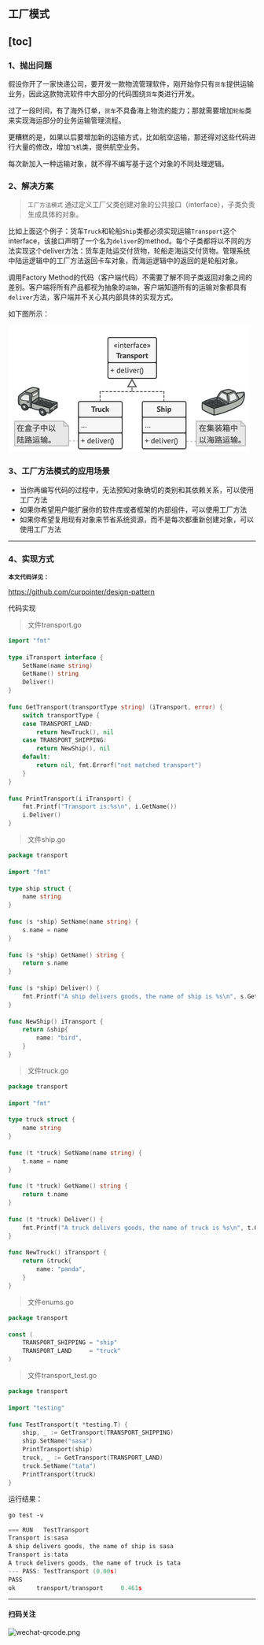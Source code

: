 ## 工厂模式
[toc]
---
### 1、抛出问题

假设你开了一家快递公司，要开发一款物流管理软件，刚开始你只有`货车`提供运输业务，因此这款物流软件中大部分的代码围绕`货车`类进行开发。

过了一段时间，有了海外订单，`货车`不具备海上物流的能力；那就需要增加`轮船`类来实现海运部分的业务运输管理流程。

更糟糕的是，如果以后要增加新的运输方式，比如航空运输，那还得对这些代码进行大量的修改，增加`飞机`类，提供航空业务。

每次新加入一种运输对象，就不得不编写基于这个对象的不同处理逻辑。

### 2、解决方案

> `工厂方法模式` 通过定义工厂父类创建对象的公共接口（interface），子类负责生成具体的对象。

比如上面这个例子：货车`Truck`和轮船`Ship`类都必须实现运输`Transport`这个interface，该接口声明了一个名为`deliver`的method。每个子类都将以不同的方法实现这个deliver方法：货车走陆运交付货物，轮船走海运交付货物。管理系统中陆运逻辑中的工厂方法返回卡车对象，而海运逻辑中的返回的是轮船对象。

调用Factory Method的代码（客户端代码）不需要了解不同子类返回对象之间的差别。客户端将所有产品都视为抽象的`运输`，客户端知道所有的运输对象都具有`deliver`方法，客户端并不关心其内部具体的实现方式。

如下图所示：

![image-20210623101004896](assets//image-20210623101004896.png)


### 3、工厂方法模式的应用场景

- 当你再编写代码的过程中，无法预知对象确切的类别和其依赖关系，可以使用工厂方法
- 如果你希望用户能扩展你的软件库或者框架的内部组件，可以使用工厂方法
- 如果你希望复用现有对象来节省系统资源，而不是每次都重新创建对象，可以使用工厂方法

---

### 4、实现方式

**`本文代码详见：`**

https://github.com/curpointer/design-pattern

代码实现

> 文件transport.go

```go
import "fmt"

type iTransport interface {
	SetName(name string)
	GetName() string
	Deliver()
}

func GetTransport(transportType string) (iTransport, error) {
	switch transportType {
	case TRANSPORT_LAND:
		return NewTruck(), nil
	case TRANSPORT_SHIPPING:
		return NewShip(), nil
	default:
		return nil, fmt.Errorf("not matched transport")
	}
}

func PrintTransport(i iTransport) {
	fmt.Printf("Transport is:%s\n", i.GetName())
	i.Deliver()
}

```

> 文件ship.go

```go
package transport

import "fmt"

type ship struct {
	name string
}

func (s *ship) SetName(name string) {
	s.name = name
}

func (s *ship) GetName() string {
	return s.name
}

func (s *ship) Deliver() {
	fmt.Printf("A ship delivers goods, the name of ship is %s\n", s.GetName())
}

func NewShip() iTransport {
	return &ship{
		name: "bird",
	}
}
```

> 文件truck.go

```go
package transport

import "fmt"

type truck struct {
	name string
}

func (t *truck) SetName(name string) {
	t.name = name
}

func (t *truck) GetName() string {
	return t.name
}

func (t *truck) Deliver() {
	fmt.Printf("A truck delivers goods, the name of truck is %s\n", t.GetName())
}

func NewTruck() iTransport {
	return &truck{
		name: "panda",
	}
}
```

> 文件enums.go

```go
package transport

const (
	TRANSPORT_SHIPPING = "ship"
	TRANSPORT_LAND     = "truck"
)
```

> 文件transport_test.go

```go
package transport

import "testing"

func TestTransport(t *testing.T) {
	ship, _ := GetTransport(TRANSPORT_SHIPPING)
	ship.SetName("sasa")
	PrintTransport(ship)
	truck, _ := GetTransport(TRANSPORT_LAND)
	truck.SetName("tata")
	PrintTransport(truck)
}
```

运行结果：

`go test -v`

```go
=== RUN   TestTransport
Transport is:sasa
A ship delivers goods, the name of ship is sasa
Transport is:tata
A truck delivers goods, the name of truck is tata
--- PASS: TestTransport (0.00s)
PASS
ok      transport/transport     0.461s
```
---

#### 扫码关注

![wechat-qrcode.png](../assets/wechat-qrcode.png)
